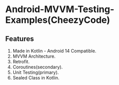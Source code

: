 # Android-MVVM-Testing-Examples(CheezyCode)

## Features

1. Made in Kotlin - Android 14 Compatible.
2. MVVM Architecture.
3. Retrofit.
4. Coroutines(secondary).
5. Unit Testing(primary).
6. Sealed Class in Kotlin.
